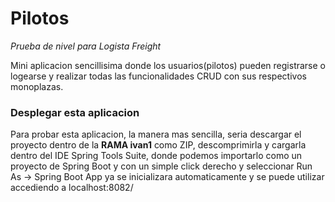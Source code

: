 # Pilotos 

*Prueba de nivel para Logista Freight*

Mini aplicacion sencillisima donde los usuarios(pilotos) pueden registrarse o logearse y realizar todas las funcionalidades CRUD con sus respectivos monoplazas.

### Desplegar esta aplicacion

Para probar esta aplicacion, la manera mas sencilla, seria descargar el proyecto dentro de la **RAMA ivan1** como ZIP, descomprimirla y cargarla dentro del IDE Spring Tools Suite,
donde podemos importarlo como un proyecto de Spring Boot y con un simple click derecho y seleccionar Run As -> Spring Boot App ya se inicializara automaticamente y se puede utilizar
accediendo a localhost:8082/
